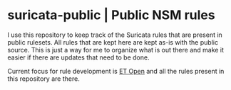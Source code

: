 # suricata-public | Public NSM rules

I use this repository to keep track of the Suricata rules that are present in public rulesets. All rules that are kept here are kept as-is with the public source. This is just a way for me to organize what is out there and make it easier if there are updates that need to be done. 

Current focus for rule development is [ET Open](https://rules.emergingthreats.net/open/) and all the rules present in this repository are there.
